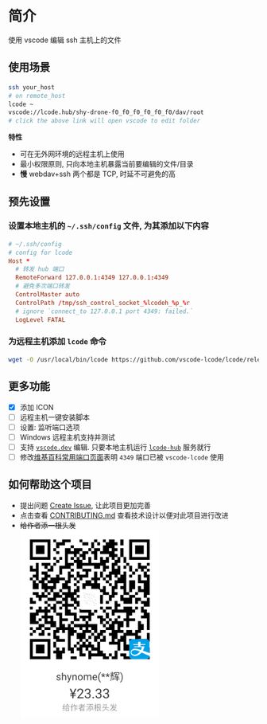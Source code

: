 # 简介

使用 vscode 编辑 ssh 主机上的文件

## 使用场景

```sh
ssh your_host
# on remote_host
lcode ~
vscode://lcode.hub/shy-drone-f0_f0_f0_f0_f0_f0/dav/root
# click the above link will open vscode to edit folder
```

**特性**

- 可在无外网环境的远程主机上使用
- 最小权限原则, 只向本地主机暴露当前要编辑的文件/目录
- **慢** webdav+ssh 两个都是 TCP, 时延不可避免的高

## 预先设置

### 设置本地主机的 `~/.ssh/config` 文件, 为其添加以下内容

```conf
# ~/.ssh/config
# config for lcode
Host *
  # 转发 hub 端口
  RemoteForward 127.0.0.1:4349 127.0.0.1:4349
  # 避免多次端口转发
  ControlMaster auto
  ControlPath /tmp/ssh_control_socket_%lcodeh_%p_%r
  # ignore `connect_to 127.0.0.1 port 4349: failed.`
  LogLevel FATAL
```

### 为远程主机添加 `lcode` 命令

```sh
wget -O /usr/local/bin/lcode https://github.com/vscode-lcode/lcode/releases/download/v0.0.4/lcode && chmod +x /usr/local/bin/lcode
```

## 更多功能

- [x] 添加 ICON
- [ ] 远程主机一键安装脚本
- [ ] 设置: 监听端口选项
- [ ] Windows 远程主机支持并测试
- [ ] 支持 [`vscode.dev`](https://vscode.dev) 编辑. 只要本地主机运行 [`lcode-hub`](https://github.com/vscode-lcode/hub) 服务就行
- [ ] 修改[维基百科常用端口页面](https://en.wikipedia.org/wiki/List_of_TCP_and_UDP_port_numbers)表明 `4349` 端口已被 `vscode-lcode` 使用

## 如何帮助这个项目

- 提出问题 [Create Issue](https://github.com/vscode-lcode/pack/issues), 让此项目更加完善
- 点击查看 [CONTRIBUTING.md](./CONTRIBUTING.md) 查看技术设计以便对此项目进行改进
- <del>给作者添一根头发</del><br/>
  <img src="./img/alipay.png" alt="alipay" width="689" height="929" style="max-width:280px;height:auto" />
